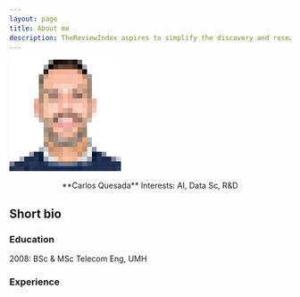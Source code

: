 ```yaml
---
layout: page
title: About me
description: TheReviewIndex aspires to simplify the discovery and research process for gadgets and help you find the right products.
---
```


![](/img/me.png)

<p style="text-align: center;">**Carlos Quesada**
Interests: AI, Data Sc, R&D</p>

## Short bio

### Education
2008: BSc & MSc Telecom Eng, UMH

### Experience

